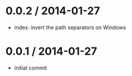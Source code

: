 
0.0.2 / 2014-01-27
==================

  * index: invert the path separators on Windows

0.0.1 / 2014-01-27
==================

  * initial commit
